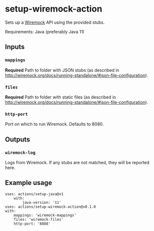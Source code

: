 # setup-wiremock-action

Sets up a [Wiremock](http://wiremock.org/) API using the provided stubs.

Requirements: Java (preferably Java 11)

## Inputs

### `mappings`

**Required** Path to folder with JSON stubs (as described in http://wiremock.org/docs/running-standalone/#json-file-configuration).

### `files`

**Required** Path to folder with static files (as described in http://wiremock.org/docs/running-standalone/#json-file-configuration).

### `http-port`

Port on which to run Wiremock. Defaults to 8080.


## Outputs

### `wiremock-log`

Logs from Wiremock. If any stubs are not matched, they will be reported here.


## Example usage
```
uses: actions/setup-java@v1
    with:
        java-version: '11'
uses: actions/setup-wiremock-action@v0.1.0
with:
    mappings: 'wiremock-mappings'
    files: 'wiremock-files'
    http-port: '8888'
```